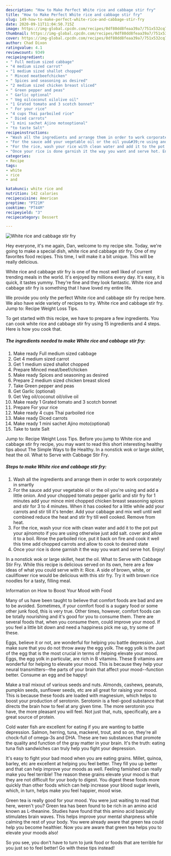 ```yaml
---
description: "How to Make Perfect White rice and cabbage stir fry"
title: "How to Make Perfect White rice and cabbage stir fry"
slug: 149-how-to-make-perfect-white-rice-and-cabbage-stir-fry
date: 2020-09-11T11:04:50.715Z
image: https://img-global.cpcdn.com/recipes/0df80dd8feaa39a7/751x532cq70/white-rice-and-cabbage-stir-fry-recipe-main-photo.jpg
thumbnail: https://img-global.cpcdn.com/recipes/0df80dd8feaa39a7/751x532cq70/white-rice-and-cabbage-stir-fry-recipe-main-photo.jpg
cover: https://img-global.cpcdn.com/recipes/0df80dd8feaa39a7/751x532cq70/white-rice-and-cabbage-stir-fry-recipe-main-photo.jpg
author: Chad Dixon
ratingvalue: 4.1
reviewcount: 9349
recipeingredient:
- " Full medium sized cabbage"
- "4 medium sized carrot"
- "1 medium sized shallot chopped"
- " Minced meatbeefchicken"
- " Spices and seasoning as desired"
- "2 medium sized chicken breast sliced"
- " Green pepper and peas"
- " Garlic optional"
- " Veg oilcoconut oilolive oil"
- "1 Grated tomato and 3 scotch bonnet"
- " For your rice"
- "4 cups Thai parboiled rice"
- " Diced carrots"
- "1 mini sachet Ajino motooptional"
- "to taste Salt"
recipeinstructions:
- "Wash all the ingredients and arrange them in order to work corporately in smartly"
- "For the sauce add your vegetable oil or the oil you&#39;re using and add a little onion. And your chopped tomato pepper garlic and stir fry for 1 minutes add your mince mint chopped chicken breast seasoning spices and stir for 3 to 4 minutes. When it has cooked for a little while add your carrots and stir till it&#39;s tender. Add your cabbage and mix well until well combined reduce the heat and stir fry till well cooked. Remove from heat."
- "For the rice, wash your rice with clean water and add it to the pot put your ajinomoto if you are using otherwise just add salt. cover and allow it to a boil. Rinse the parboiled rice, put it back on fire and cook it well this time add chopped carrots and allow to cook to desired state"
- "Once your rice is done garnish it the way you want and serve hot. Enjoy!"
categories:
- Recipe
tags:
- white
- rice
- and

katakunci: white rice and 
nutrition: 142 calories
recipecuisine: American
preptime: "PT21M"
cooktime: "PT44M"
recipeyield: "3"
recipecategory: Dessert

---
```



![White rice and cabbage stir fry](https://img-global.cpcdn.com/recipes/0df80dd8feaa39a7/751x532cq70/white-rice-and-cabbage-stir-fry-recipe-main-photo.jpg)

Hey everyone, it's me again, Dan, welcome to my recipe site. Today, we're going to make a special dish, white rice and cabbage stir fry. One of my favorites food recipes. This time, I will make it a bit unique. This will be really delicious.

White rice and cabbage stir fry is one of the most well liked of current trending meals in the world. It's enjoyed by millions every day. It's easy, it is quick, it tastes yummy. They're fine and they look fantastic. White rice and cabbage stir fry is something that I have loved my entire life.

We provide you only the perfect White rice and cabbage stir fry recipe here. We also have wide variety of recipes to try. White rice and cabbage stir fry. Jump to: Recipe Weight Loss Tips.


To get started with this recipe, we have to prepare a few ingredients. You can cook white rice and cabbage stir fry using 15 ingredients and 4 steps. Here is how you cook that.

<!--inarticleads1-->

##### The ingredients needed to make White rice and cabbage stir fry:

1. Make ready  Full medium sized cabbage
1. Get 4 medium sized carrot
1. Get 1 medium sized shallot chopped
1. Prepare  Minced meat/beef/chicken
1. Make ready  Spices and seasoning as desired
1. Prepare 2 medium sized chicken breast sliced
1. Take  Green pepper and peas
1. Get  Garlic (optional)
1. Get  Veg oil/coconut oil/olive oil
1. Make ready 1 Grated tomato and 3 scotch bonnet
1. Prepare  For your rice
1. Make ready 4 cups Thai parboiled rice
1. Make ready  Diced carrots
1. Make ready 1 mini sachet Ajino moto(optional)
1. Take to taste Salt


Jump to: Recipe Weight Loss Tips. Before you jump to White rice and cabbage stir fry recipe, you may want to read this short interesting healthy tips about The Simple Ways to Be Healthy. In a nonstick wok or large skillet, heat the oil. What to Serve with Cabbage Stir Fry. 

<!--inarticleads2-->

##### Steps to make White rice and cabbage stir fry:

1. Wash all the ingredients and arrange them in order to work corporately in smartly
1. For the sauce add your vegetable oil or the oil you&#39;re using and add a little onion. And your chopped tomato pepper garlic and stir fry for 1 minutes add your mince mint chopped chicken breast seasoning spices and stir for 3 to 4 minutes. When it has cooked for a little while add your carrots and stir till it&#39;s tender. Add your cabbage and mix well until well combined reduce the heat and stir fry till well cooked. Remove from heat.
1. For the rice, wash your rice with clean water and add it to the pot put your ajinomoto if you are using otherwise just add salt. cover and allow it to a boil. Rinse the parboiled rice, put it back on fire and cook it well this time add chopped carrots and allow to cook to desired state
1. Once your rice is done garnish it the way you want and serve hot. Enjoy!


In a nonstick wok or large skillet, heat the oil. What to Serve with Cabbage Stir Fry. While this recipe is delicious served on its own, here are a few ideas of what you could serve with it: Rice. A side of brown, white, or cauliflower rice would be delicious with this stir fry. Try it with brown rice noodles for a tasty, filling meal. 

Information on How to Boost Your Mood with Food


Many of us have been taught to believe that comfort foods are bad and are to be avoided. Sometimes, if your comfort food is a sugary food or some other junk food, this is very true. Other times, however, comfort foods can be totally nourishing and it's good for you to consume them. There are several foods that, when you consume them, could improve your mood. If you feel a little bit down and need a happiness pick me up, try some of these.

Eggs, believe it or not, are wonderful for helping you battle depression. Just make sure that you do not throw away the egg yolk. The egg yolk is the part of the egg that is the most crucial in terms of helping elevate your mood. Eggs, the egg yolk in particular, are rich in B vitamins. These B vitamins are wonderful for helping to elevate your mood. This is because they help your neural transmitters--the parts of your brain that affect your mood--function better. Consume an egg and be happy!

Make a trail mixout of various seeds and nuts. Almonds, cashews, peanuts, pumpkin seeds, sunflower seeds, etc are all great for raising your mood. This is because these foods are loaded with magnesium, which helps to boost your production of serotonin. Serotonin is a feel-good substance that directs the brain how to feel at any given time. The more serotonin you have, the more pleasant you will feel. Not just that, nuts, specifically, are a great source of protein.

Cold water fish are excellent for eating if you are wanting to battle depression. Salmon, herring, tuna, mackerel, trout, and so on, they're all chock-full of omega-3s and DHA. These are two substances that promote the quality and function of the gray matter in your brain. It's the truth: eating tuna fish sandwiches can truly help you fight your depression. 

It's easy to fight your bad mood when you are eating grains. Millet, quinoa, barley, etc are excellent at helping you feel better. They fill you up better and that can help improve your moods as well. Feeling famished can really make you feel terrible! The reason these grains elevate your mood is that they are not difficult for your body to digest. You digest these foods more quickly than other foods which can help increase your blood sugar levels, which, in turn, helps make you feel happier, mood wise.

Green tea is really good for your mood. You were just waiting to read that here, weren't you? Green tea has been found to be rich in an amino acid known as L-theanine. Studies have found that this amino acid basically stimulates brain waves. This helps improve your mental sharpness while calming the rest of your body. You were already aware that green tea could help you become healthier. Now you are aware that green tea helps you to elevate your moods also!

So you see, you don't have to turn to junk food or foods that are terrible for you just so to feel better! Go  with  these tips  instead!

